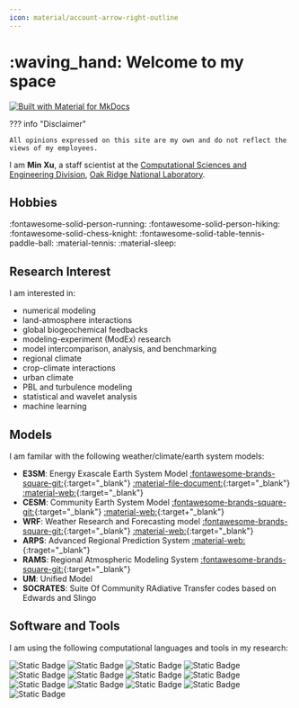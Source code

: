 ```yaml
---
icon: material/account-arrow-right-outline
---
```


<!-- material/emoticon-happy-outline    -->

# :waving_hand: Welcome to my space
[![Built with Material for MkDocs](https://img.shields.io/badge/Material_for_MkDocs-526CFE?style=for-the-badge&logo=MaterialForMkDocs&logoColor=white)](https://squidfunk.github.io/mkdocs-material/)

??? info "Disclaimer"

    All opinions expressed on this site are my own and do not reflect the views of my employees.

I am __Min Xu__, a staff scientist at the [Computational Sciences and Engineering Division](https://www.ornl.gov/division/csed), 
[Oak Ridge National Laboratory](https://www.ornl.gov). 

## Hobbies

:fontawesome-solid-person-running:
:fontawesome-solid-person-hiking:
:fontawesome-solid-chess-knight:
:fontawesome-solid-table-tennis-paddle-ball:
:material-tennis:
:material-sleep:


## Research Interest

I am interested in:

  - numerical modeling 
  - land-atmosphere interactions 
  - global biogeochemical feedbacks
  - modeling-experiment (ModEx) research
  - model intercomparison, analysis, and benchmarking
  - regional climate
  - crop-climate interactions
  - urban climate 
  - PBL and turbulence modeling
  - statistical and wavelet analysis
  - machine learning

## Models

I am familar with the following weather/climate/earth system models:

  - __E3SM__: Energy Exascale Earth System Model
             [:fontawesome-brands-square-git:](https://github.com/e3sm-project/E3SM){:target="_blank"} 
             [:material-file-document:](https://docs.e3sm.org/E3SM){:target="_blank"}
             [:material-web:](https://e3sm.org){:target="_blank"}
  - __CESM__: Community Earth System Model
             [:fontawesome-brands-square-git:](https://github.com/ESCOMP/CESM){:target="_blank"} 
             [:material-web:](https://cesm.ucar.edu){:target+"_blank"}
  - __WRF__: Weather Research and Forecasting model
             [:fontawesome-brands-square-git:](https://github.com/wrf-model/WRF){:target="_blank"} 
             [:material-web:](https://www.mmm.ucar.edu/models/wrf){:target="_blank"}
  - __ARPS__: Advanced Regional Prediction System
             [:material-web:](https://arps.caps.ou.edu/){:traget="_blank"}
  - __RAMS__: Regional Atmospheric Modeling System [:fontawesome-brands-square-git:](https://github.com/RAMSmodel/RAMS){:target="_blank"} 
  - __UM__: Unified Model
  - __SOCRATES__: Suite Of Community RAdiative Transfer codes based on Edwards and Slingo

## Software and Tools

I am using the following computational languages and tools in my research:  


![Static Badge](https://img.shields.io/badge/Fortran-3776AB?style=for-the-badge&logo=fortran)
![Static Badge](https://img.shields.io/badge/Python-3776AB?style=for-the-badge&logo=python&logoColor=white)
![Static Badge](https://img.shields.io/badge/Perl-3776AB?style=for-the-badge&logo=perl&logoColor=white)
![Static Badge](https://img.shields.io/badge/R-3776AB?style=for-the-badge&logo=r&logoColor=white)
![Static Badge](https://img.shields.io/badge/C-3776AB?style=for-the-badge&logo=c&logoColor=white)
![Static Badge](https://img.shields.io/badge/HTML5-E34F26?style=for-the-badge&logo=html5&logoColor=white)
![Static Badge](https://img.shields.io/badge/CSS3-E34F26?style=for-the-badge&logo=css3&logoColor=white)
![Static Badge](https://img.shields.io/badge/javascript-E34F26?style=for-the-badge&logo=javascript&logoColor=white)
![Static Badge](https://img.shields.io/badge/latex-3776AB?style=for-the-badge&logo=latex&logoColor=white)
![Static Badge](https://img.shields.io/badge/markdown-3776AB?style=for-the-badge&logo=markdown&logoColor=white)
![Static Badge](https://img.shields.io/badge/git-3776AB?style=for-the-badge&logo=git&logoColor=white)
![Static Badge](https://img.shields.io/badge/bash/tcsh-3776AB?style=for-the-badge&logo=bash&logoColor=white)
![Static Badge](https://img.shields.io/badge/openacc-3776AB?style=for-the-badge&logo=openacc&logoColor=white)


